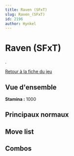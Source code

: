 ```yaml
---
title: Raven (SFxT)
slug: Raven_(SFxT)
id: 2196
author: Hynkel
---
```


# Raven (SFxT)

.

[Retour à la fiche du jeu](Street_Fighter_x_Tekken "wikilink")

## Vue d'ensemble

**Stamina :** 1000

## Principaux normaux

## Move list

## Combos
